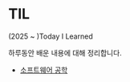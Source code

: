 # TIL
(2025 ~ )Today I Learned

하루동안 배운 내용에 대해 정리합니다.

- [소프트웨어 공학](https://github.com/aidenkoog/TIL/blob/master/SoftwareEngineering.md)
